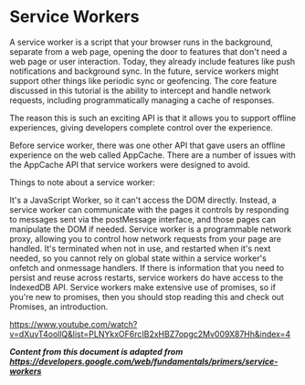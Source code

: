 # Service Workers
A service worker is a script that your browser runs in the background, separate from a web page, opening the door to features that don't need a web page or user interaction. Today, they already include features like push notifications and background sync. In the future, service workers might support other things like periodic sync or geofencing. The core feature discussed in this tutorial is the ability to intercept and handle network requests, including programmatically managing a cache of responses.

The reason this is such an exciting API is that it allows you to support offline experiences, giving developers complete control over the experience.

Before service worker, there was one other API that gave users an offline experience on the web called AppCache. There are a number of issues with the AppCache API that service workers were designed to avoid.

Things to note about a service worker:

It's a JavaScript Worker, so it can't access the DOM directly. Instead, a service worker can communicate with the pages it controls by responding to messages sent via the postMessage interface, and those pages can manipulate the DOM if needed.
Service worker is a programmable network proxy, allowing you to control how network requests from your page are handled.
It's terminated when not in use, and restarted when it's next needed, so you cannot rely on global state within a service worker's onfetch and onmessage handlers. If there is information that you need to persist and reuse across restarts, service workers do have access to the IndexedDB API.
Service workers make extensive use of promises, so if you're new to promises, then you should stop reading this and check out Promises, an introduction.

https://www.youtube.com/watch?v=dXuvT4oollQ&list=PLNYkxOF6rcIB2xHBZ7opgc2Mv009X87Hh&index=4

***Content from this document is adapted from https://developers.google.com/web/fundamentals/primers/service-workers***
